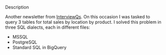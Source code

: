 Description

Another newsletter from [InterviewQs](https://www.interviewqs.com/). On this occasion I was tasked to query 3 tables for total sales by location by product. I solved this problem in three SQL dialects, each in different files:

* MSSQL
* PostgreSQL
* Standard SQL in BigQuery
